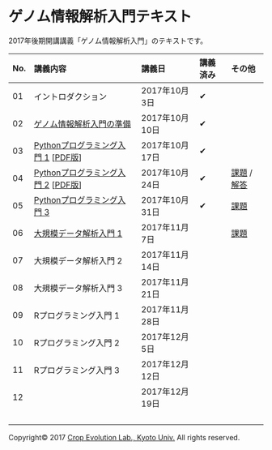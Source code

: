 ゲノム情報解析入門テキスト
====

2017年後期開講講義「ゲノム情報解析入門」のテキストです。

| No. | 講義内容 | 講義日 | 講義済み | その他 |
|:---|:---|:---|:---|:---|
| 01 | イントロダクション | 2017年10月3日 | ✔︎ ||
| 02 | [ゲノム情報解析入門の準備](./textbook/02_Preparation.md) | 2017年10月10日 | ✔︎ ||
| 03 | [Pythonプログラミング入門 1](./textbook/03_Python_Introduction.md#section0)  [[PDF版](./textbook/03_Python_Introduction.pdf)] | 2017年10月17日 | ✔︎ ||
| 04 | [Pythonプログラミング入門 2](./textbook/03_Python_Introduction.md#section6) [[PDF版](./textbook/03_Python_Introduction.pdf)] | 2017年10月24日 | ✔︎ |[課題](./textbook/03_Problem.md) / [解答](./textbook/03_Python_ANS.md#section2)|
| 05 | [Pythonプログラミング入門 3](./textbook/03_Python_ANS.md#section1) | 2017年10月31日 | ✔︎ |[課題](./textbook/03_Python_ANS.md#section3)|
| 06 | [大規模データ解析入門 1](./textbook/06_LargeData_Analysis1.md#section0) | 2017年11月7日 ||[課題](./textbook/06_Problem.md)|
| 07 | 大規模データ解析入門 2 | 2017年11月14日 |||
| 08 | 大規模データ解析入門 3 | 2017年11月21日 |||
| 09 | Rプログラミング入門 1 | 2017年11月28日 |||
| 10 | Rプログラミング入門 2 | 2017年12月5日 |||
| 11 | Rプログラミング入門 3 | 2017年12月12日 |||
| 12 || 2017年12月19日 ||　|
| | | | |　|

Copyright&copy; 2017 [Crop Evolution Lab., Kyoto Univ.](http://www.crop-evolution.kais.kyoto-u.ac.jp/) All rights reserved.
